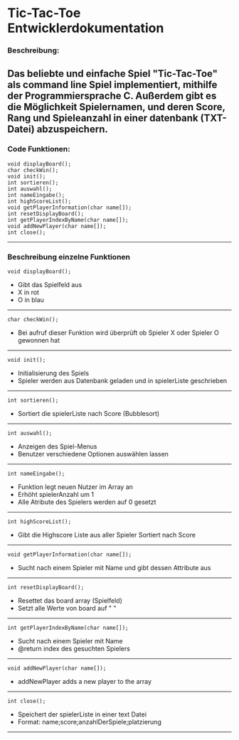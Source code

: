 # Tic-Tac-Toe Entwicklerdokumentation
### Beschreibung:
Das beliebte und einfache Spiel "Tic-Tac-Toe" als command line Spiel implementiert, mithilfe der Programmiersprache C. Außerdem gibt es
die Möglichkeit Spielernamen, und deren Score, Rang und Spieleanzahl in einer datenbank (TXT-Datei) abzuspeichern.
---

### Code Funktionen:
    void displayBoard();
    char checkWin();
    void init();
    int sortieren();
    int auswahl();
    int nameEingabe();
    int highScoreList();
    void getPlayerInformation(char name[]);
    int resetDisplayBoard();
    int getPlayerIndexByName(char name[]);
    void addNewPlayer(char name[]);
    int close();
---
### Beschreibung einzelne Funktionen

    void displayBoard();
* Gibt das Spielfeld aus
* X in rot
* O in blau
---
    char checkWin();
* Bei aufruf dieser Funktion wird überprüft ob Spieler X oder Spieler O gewonnen hat
---
    void init();
* Initialisierung des Spiels
* Spieler werden aus Datenbank geladen und in spielerListe geschrieben
---
    int sortieren();
* Sortiert die spielerListe nach Score (Bubblesort)
---
    int auswahl();
* Anzeigen des Spiel-Menus
* Benutzer verschiedene Optionen auswählen lassen 

---
    int nameEingabe();
* Funktion legt neuen Nutzer im Array an
* Erhöht spielerAnzahl um 1
* Alle Atribute des Spielers werden auf 0 gesetzt
---
    int highScoreList();
* Gibt die Highscore Liste aus aller Spieler Sortiert nach Score
---
    void getPlayerInformation(char name[]);
* Sucht nach einem Spieler mit Name und gibt dessen Attribute aus

---
    int resetDisplayBoard();
* Resettet das board array (Spielfeld)
* Setzt alle Werte von board auf " "
---
    int getPlayerIndexByName(char name[]);
* Sucht nach einem Spieler mit Name
* @return index des gesuchten Spielers
---
    void addNewPlayer(char name[]);
* addNewPlayer adds a new player to the array
---
    int close();
* Speichert der spielerListe in einer text Datei
* Format: name;score;anzahlDerSpiele;platzierung
---
